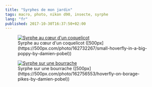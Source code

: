```yaml
---
title: "Syrphes de mon jardin"
tags: macro, photo, nikon d90, insecte, syrphe
lang: "fr"
published: 2017-10-30T16:37:50+02:00
---
```


<figure class="object-center">
    <a href="/images/syrphe-au-coeur-coquelicot.jpg"><img src="/images/660x/syrphe-au-coeur-coquelicot.jpg" alt="Syrphe au cœur d'un coquelicot"></a>
    <figcaption>
    Syrphe au cœur d'un coquelicot
    ([500px](https://500px.com/photo/162732267/small-hoverfly-in-a-big-poppy-by-damien-pobel))
    </figcaption>
</figure>

<figure class="object-center">
    <a href="/images/syrphe-bourrache.jpg"><img src="/images/660x/syrphe-bourrache.jpg" alt="Syrphe sur une bourrache"></a>
    <figcaption>
    Syrphe sur une bourrache
    ([500px](https://500px.com/photo/162756553/hoverfly-on-borage-pikes-by-damien-pobel))
    </figcaption>
</figure>
